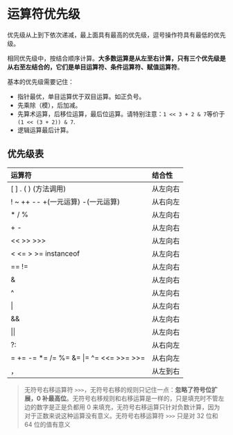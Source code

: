 # 运算符优先级

优先级从上到下依次递减，最上面具有最高的优先级，逗号操作符具有最低的优先级。

相同优先级中，按结合顺序计算。**大多数运算是从左至右计算，只有三个优先级是从右至左结合的，它们是单目运算符、条件运算符、赋值运算符**。

基本的优先级需要记住：

  - 指针最优，单目运算优于双目运算。如正负号。
  - 先乘除（模），后加减。
  - 先算术运算，后移位运算，最后位运算。请特别注意：`1 << 3 + 2 & 7`等价于 `(1 << (3 + 2)) & 7`.
  - 逻辑运算最后计算。


## 优先级表

| 运算符	     | 结合性     |
| :------------- | :------------- |
|[ ] . ( ) (方法调用)|从左向右  |
|! ~ ++ -- +(一元运算) -(一元运算) |从右向左|
|* / %  |从左向右 |
|+ -　| 从左向右|
|<< >> >>> |从左向右|
|< <= > >= instanceof|	从左向右|
|== !=| 从左向右|
|&|从左向右|
|^|从左向右|
| &#124;  |从左向右|
|&& | 从左向右|
|  &#124;&#124;  | 从左向右|
| ?:  | 从右向左|
| = += -= *= /= %= &= &#124;= ^= <<= >>= >>=  | 从右向左|
|，|	从左到右|

> 无符号右移运算符 `>>>`，无符号右移的规则只记住一点：**忽略了符号位扩展，0 补最高位**。无符号右移规则和右移运算是一样的，只是填充时不管左边的数字是正是负都用 0 来填充，无符号右移运算只针对负数计算，因为对于正数来说这种运算没有意义。无符号右移运算符 `>>>` 只是对 32 位和 64 位的值有意义
